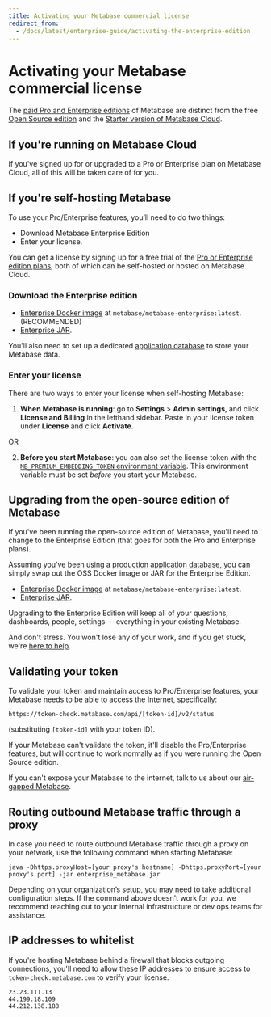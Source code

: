 ```yaml
---
title: Activating your Metabase commercial license
redirect_from:
  - /docs/latest/enterprise-guide/activating-the-enterprise-edition
---
```


# Activating your Metabase commercial license

The [paid Pro and Enterprise editions](https://www.metabase.com/pricing) of Metabase are distinct from the free [Open Source edition](../installation-and-operation/running-the-metabase-jar-file.md) and the [Starter version of Metabase Cloud](https://www.metabase.com/cloud/).

## If you're running on Metabase Cloud

If you've signed up for or upgraded to a Pro or Enterprise plan on Metabase Cloud, all of this will be taken care of for you.

## If you're self-hosting Metabase

To use your Pro/Enterprise features, you’ll need to do two things:

- Download Metabase Enterprise Edition
- Enter your license.

You can get a license by signing up for a free trial of the [Pro or Enterprise edition plans](https://www.metabase.com/pricing), both of which can be self-hosted or hosted on Metabase Cloud.

### Download the Enterprise edition

- [Enterprise Docker image](https://hub.docker.com/r/metabase/metabase-enterprise/) at `metabase/metabase-enterprise:latest`. (RECOMMENDED)
- [Enterprise JAR](https://downloads.metabase.com/enterprise/latest/metabase.jar).

You'll also need to set up a dedicated [application database](../installation-and-operation/configuring-application-database.md) to store your Metabase data.

### Enter your license

There are two ways to enter your license when self-hosting Metabase:

1. **When Metabase is running**: go to **Settings** > **Admin settings**, and click **License and Billing** in the lefthand sidebar. Paste in your license token under **License** and click **Activate**.

OR

2. **Before you start Metabase**: you can also set the license token with the [`MB_PREMIUM_EMBEDDING_TOKEN` environment variable](https://www.metabase.com/docs/latest/configuring-metabase/environment-variables#mb_premium_embedding_token). This environment variable must be set _before_ you start your Metabase.

## Upgrading from the open-source edition of Metabase

If you've been running the open-source edition of Metabase, you'll need to change to the Enterprise Edition (that goes for both the Pro and Enterprise plans).

Assuming you've been using a [production application database](../installation-and-operation/configuring-application-database.md), you can simply swap out the OSS Docker image or JAR for the Enterprise Edition.

- [Enterprise Docker image](https://hub.docker.com/r/metabase/metabase-enterprise/) at `metabase/metabase-enterprise:latest`.
- [Enterprise JAR](https://downloads.metabase.com/enterprise/latest/metabase.jar).

Upgrading to the Enterprise Edition will keep all of your questions, dashboards, people, settings — everything in your existing Metabase.


And don't stress. You won't lose any of your work, and if you get stuck, we're [here to help](https://www.metabase.com/help/premium).

## Validating your token

To validate your token and maintain access to Pro/Enterprise features, your Metabase needs to be able to access the Internet, specifically:

```
https://token-check.metabase.com/api/[token-id]/v2/status
```

(substituting `[token-id]` with your token ID).

If your Metabase can't validate the token, it'll disable the Pro/Enterprise features, but will continue to work normally as if you were running the Open Source edition.

If you can't expose your Metabase to the internet, talk to us about our [air-gapped Metabase](https://www.metabase.com/product/air-gapping).

## Routing outbound Metabase traffic through a proxy

In case you need to route outbound Metabase traffic through a proxy on your network, use the following command when starting Metabase:

```
java -Dhttps.proxyHost=[your proxy's hostname] -Dhttps.proxyPort=[your proxy's port] -jar enterprise_metabase.jar
```

Depending on your organization’s setup, you may need to take additional configuration steps. If the command above doesn't work for you, we recommend reaching out to your internal infrastructure or dev ops teams for assistance.

## IP addresses to whitelist

If you're hosting Metabase behind a firewall that blocks outgoing connections, you'll need to allow these IP addresses to ensure access to `token-check.metabase.com` to verify your license.

```
23.23.111.13
44.199.18.109
44.212.138.188
```
